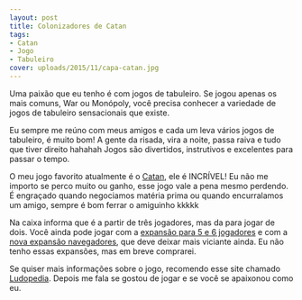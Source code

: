 ```yaml
---
layout: post
title: Colonizadores de Catan
tags:
- Catan
- Jogo
- Tabuleiro
cover: uploads/2015/11/capa-catan.jpg
---
```


Uma paix&atilde;o que eu tenho &eacute; com jogos de tabuleiro. Se jogou apenas os mais comuns, War ou Mon&oacute;poly, voc&ecirc; precisa conhecer a variedade de jogos de tabuleiro sensacionais que existe.

Eu sempre me re&uacute;no com meus amigos e cada um leva v&aacute;rios jogos de tabuleiro, &eacute; muito bom! A gente da risada, vira a noite, passa raiva e tudo que tiver direito hahahah Jogos s&atilde;o divertidos, instrutivos e excelentes para passar o tempo.

O meu jogo favorito atualmente &eacute; o <a href="http://www.lojagrow.com.br/jogo-colonizadores-de-catan---grow-02584/p">Catan</a>, ele &eacute; INCR&Iacute;VEL! Eu n&atilde;o me importo se perco muito ou ganho, esse jogo vale a pena mesmo perdendo. &Eacute; engra&ccedil;ado quando negociamos mat&eacute;ria prima ou quando encurralamos um amigo, sempre &eacute; bom ferrar o amiguinho kkkkk

Na caixa informa que &eacute; a partir de tr&ecirc;s jogadores, mas da para jogar de dois. Voc&ecirc; ainda pode jogar com a <a href="http://www.lojagrow.com.br/jogo-expansao-catan-5-e-6-jogadores---grow-03104/p">expans&atilde;o para 5 e 6 jogadores</a> e com a <a href="http://www.lojagrow.com.br/catan---expansao-navegadores-03195/p">nova expans&atilde;o navegadores</a>, que deve deixar mais viciante ainda. Eu n&atilde;o tenho essas expans&otilde;es, mas em breve comprarei.

Se quiser mais informa&ccedil;&otilde;es sobre o jogo, recomendo esse site chamado <a href="http://www.ludopedia.com.br/jogo/catan">Ludopedia</a>. Depois me fala se gostou de jogar e se voc&ecirc; se apaixonou como eu.
